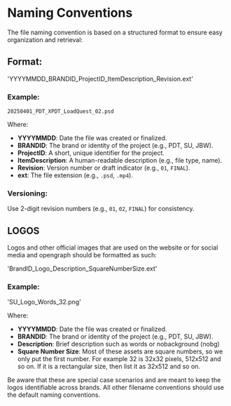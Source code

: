 # Naming Conventions

The file naming convention is based on a structured format to ensure easy organization and retrieval:

## Format:
'YYYYMMDD_BRANDID_ProjectID_ItemDescription_Revision.ext'

### Example:
`20250401_PDT_XPDT_LoadQuest_02.psd`

Where:
- **YYYYMMDD**: Date the file was created or finalized.
- **BRANDID**: The brand or identity of the project (e.g., PDT, SU, JBW).
- **ProjectID**: A short, unique identifier for the project.
- **ItemDescription**: A human-readable description (e.g., file type, name).
- **Revision**: Version number or draft indicator (e.g., `01`, `FINAL`).
- **ext**: The file extension (e.g., `.psd`, `.mp4`).

### Versioning:
Use 2-digit revision numbers (e.g., `01`, `02`, `FINAL`) for consistency.


## LOGOS
Logos and other official images that are used on the website or for social media and opengraph should be formatted as such:

'BrandID_Logo_Description_SquareNumberSize.ext'

### Example:
'SU_Logo_Words_32.png'

Where:
- **YYYYMMDD**: Date the file was created or finalized.
- **BRANDID**: The brand or identity of the project (e.g., PDT, SU, JBW).
- **Description**: Brief description such as words or nobackground (nobg)
- **Square Number Size**: Most of these assets are square numbers, so we only put the first number. For example 32 is 32x32 pixels, 512x512 and so on. If it is a rectangular size, then list it as 32x512 and so on.  

Be aware that these are special case scenarios and are meant to keep the logos identifiable across brands. All other filename conventions should use the default naming conventions. 
